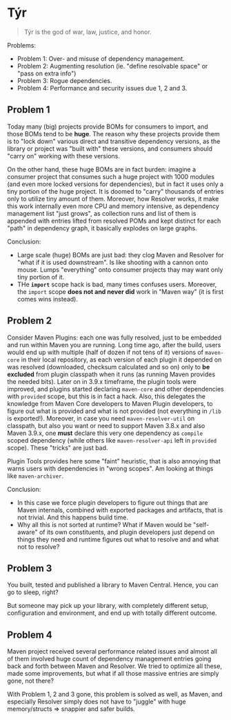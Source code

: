 # Týr

> Týr is the god of war, law, justice, and honor.

Problems:
* Problem 1: Over- and misuse of dependency management.
* Problem 2: Augmenting resolution (ie. "define resolvable space" or "pass on extra info")
* Problem 3: Rogue dependencies.
* Problem 4: Performance and security issues due 1, 2 and 3.

## Problem 1

Today many (big) projects provide BOMs for consumers to import, and those BOMs tend to be **huge**.
The reason why these projects provide them is to "lock down" various direct and transitive 
dependency versions, as the library or project was "built with" these versions, and consumers
should "carry on" working with these versions.

On the other hand, these huge BOMs are in fact burden: imagine a consumer project that consumes 
such a huge project with 1000 modules (and even more locked versions for dependencies), but in fact
it uses only a tiny portion of the huge project. It is doomed to "carry" thousands of entries
only to utilize tiny amount of them. Moreover, how Resolver works, it make this 
work internally even more CPU and memory intensive, as dependency management list "just grows",
as collection runs and list of them is appended with entries lifted from resolved POMs and kept
distinct for each "path" in dependency graph, it basically explodes on large graphs.

Conclusion:
* Large scale (huge) BOMs are just bad: they clog Maven and Resolver for "what if it is used downstream".
  Is like shooting with a cannon onto mouse. Lumps "everything" onto consumer projects thay may want
  only tiny portion of it.
* THe **`import`** scope hack is bad, many times confuses users. Moreover, the `import` scope 
  **does not and never did** work in "Maven way" (it is first comes wins instead).

## Problem 2

Consider Maven Plugins: each one was fully resolved, just to be embedded and run within Maven
you are running. Long time ago, after the build, users would end up with multiple (half of dozen
if not tens of it) versions of `maven-core` in their local repository, as each version of each plugin it depended on was
resolved (downloaded, checksum calculated and so on) only to **be excluded** from plugin classpath
when it runs (as running Maven provides the needed bits). Later on in 3.9.x timeframe, the plugin tools were improved,
and plugins started declaring `maven-core` and other dependencies with `provided` scope, but this
is in fact a hack. Also, this delegates the knowledge from Maven Core developers to Maven Plugin developers,
to figure out what is provided and what is not provided (not everything in `/lib` is exported!).
Moreover, in case you need `maven-resolver-util` on classpath, but also you
want or need to support Maven 3.8.x and also Maven 3.9.x, one **must** declare this very one dependency
as `compile` scoped dependency (while others like `maven-resolver-api` left in `provided` scope).
These "tricks" are just bad.

Plugin Tools provides here some "faint" heuristic, that is also annoying that warns users with
dependencies in "wrong scopes". Am looking at things like `maven-archiver`.

Conclusion:
* In this case we force plugin developers to figure out things that are Maven internals, combined
  with exported packages and artifacts, that is not trivial. And this happens build time.
* Why all this is not sorted at runtime? What if Maven would be "self-aware" of its own constituents,
  and plugin developers just depend on things they need and runtime figures out what to resolve and
  and what not to resolve?

## Problem 3

You built, tested and published a library to Maven Central. Hence, you can go to sleep, right?

But someone may pick up your library, with completely different setup, configuration and environment, 
and end up with totally different outcome.

## Problem 4

Maven project received several performance related issues and almost all of them involved
huge count of dependency management entries going back and forth between Maven and Resolver.
We tried to optimize all these, made some improvements, but what if all those massive entries
are simply gone, not there?

With Problem 1, 2 and 3 gone, this problem is solved as well, as Maven, and especially
Resolver simply does not have to "juggle" with huge memory/structs => snappier and safer builds.

